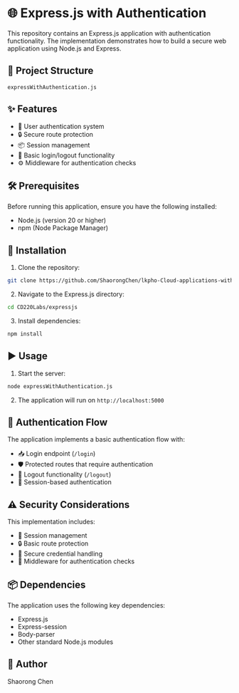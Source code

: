 # 🌐 Express.js with Authentication

This repository contains an Express.js application with authentication functionality. The implementation demonstrates how to build a secure web application using Node.js and Express.

## 📁 Project Structure

```
expressWithAuthentication.js
```

## ✨ Features

- 👤 User authentication system
- 🔒 Secure route protection
- 📦 Session management
- 🔐 Basic login/logout functionality
- ⚙️ Middleware for authentication checks

## 🛠 Prerequisites

Before running this application, ensure you have the following installed:

- Node.js (version 20 or higher)
- npm (Node Package Manager)

## 🚀 Installation

1. Clone the repository:
```bash
git clone https://github.com/ShaorongChen/lkpho-Cloud-applications-with-Node.js-and-React.git
```

2. Navigate to the Express.js directory:
```bash
cd CD220Labs/expressjs
```

3. Install dependencies:
```bash
npm install
```

## ▶️ Usage

1. Start the server:
```bash
node expressWithAuthentication.js
```

2. The application will run on `http://localhost:5000`

## 🔑 Authentication Flow

The application implements a basic authentication flow with:

- 📥 Login endpoint (`/login`)
- 🛡 Protected routes that require authentication
- 🚪 Logout functionality (`/logout`)
- 💾 Session-based authentication

## ⚠️ Security Considerations

This implementation includes:
- 📝 Session management
- 🔒 Basic route protection
- 🔑 Secure credential handling
- 🔄 Middleware for authentication checks

## 📦 Dependencies

The application uses the following key dependencies:
- Express.js
- Express-session
- Body-parser
- Other standard Node.js modules

## 👤 Author

Shaorong Chen